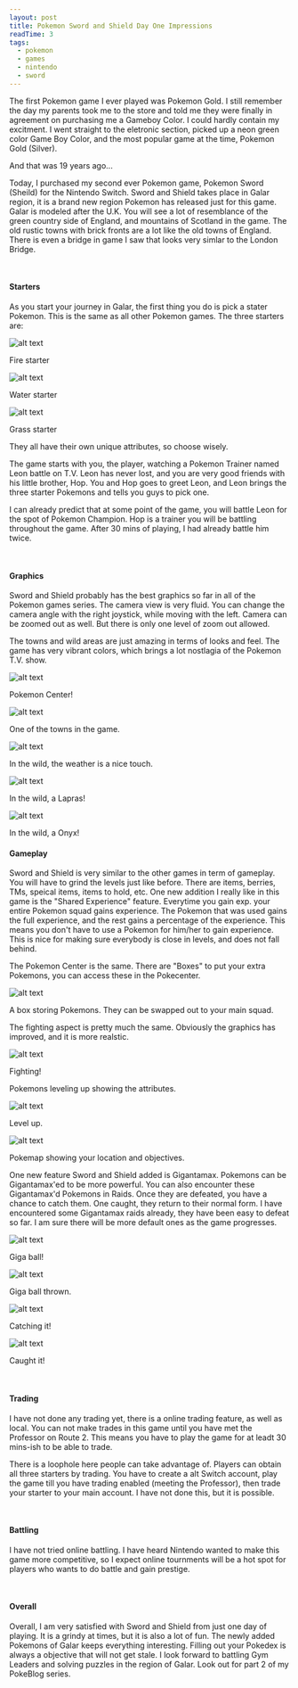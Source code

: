 ```yaml
---
layout: post
title: Pokemon Sword and Shield Day One Impressions
readTime: 3
tags:
  - pokemon
  - games
  - nintendo
  - sword
---
```


The first Pokemon game I ever played was Pokemon Gold. I still remember the day my parents took me to the store and told me
they were finally in agreement on purchasing me a Gameboy Color. I could hardly contain my excitment. I went straight to 
the eletronic section, picked up a neon green color Game Boy Color, and the most popular game at the time, Pokemon Gold (Silver).

And that was 19 years ago...

<!--more-->

Today, I purchased my second ever Pokemon game, Pokemon Sword (Sheild) for the Nintendo Switch. Sword and Shield takes place in Galar region, it is a brand new region Pokemon has released just for this game. Galar is modeled after the U.K. You will see a lot of resemblance of the green country side of England, and mountains of Scotland in the game. The old rustic
towns with brick fronts are a lot like the old towns of England. There is even a bridge in game I saw that looks very 
simlar to the London Bridge.

<br/>

#### Starters

As you start your journey in Galar, the first thing you do is pick a stater Pokemon. This is the same as all other
Pokemon games. The three starters are:

![alt text][fire1]

[fire1]: https://raw.githubusercontent.com/yiqu/yiqu.github.io/master/assets/images/fire1.png "n"

Fire starter

![alt text][water1]

[water1]: https://raw.githubusercontent.com/yiqu/yiqu.github.io/master/assets/images/water1.png "Container Row Column"


Water starter


![alt text][grass1]

[grass1]: https://raw.githubusercontent.com/yiqu/yiqu.github.io/master/assets/images/grass1.png "Container Row Column"

Grass starter


They all have their own unique attributes, so choose wisely.

The game starts with you, the player, watching a Pokemon Trainer named Leon battle on T.V. Leon has never lost, 
and you are very good friends with his little brother, Hop. You and Hop goes to greet Leon, and Leon brings the three
starter Pokemons and tells you guys to pick one. 

I can already predict that at some point of the game, you will battle Leon for the spot of Pokemon Champion. Hop is a 
trainer you will be battling throughout the game. After 30 mins of playing, I had already battle him twice.

<br/>

#### Graphics

Sword and Shield probably has the best graphics so far in all of the Pokemon games series. The camera view is very fluid.
You can change the camera angle with the right joystick, while moving with the left. Camera can be zoomed out as well. But 
there is only one level of zoom out allowed.

The towns and wild areas are just amazing in terms of looks and feel. The game has very vibrant colors, which brings a 
lot nostlagia of the Pokemon T.V. show.

![alt text][pokecenter]

[pokecenter]: https://raw.githubusercontent.com/yiqu/yiqu.github.io/master/assets/images/pokecenter.jpg "center"

Pokemon Center!

![alt text][town1]

[town1]: https://raw.githubusercontent.com/yiqu/yiqu.github.io/master/assets/images/town1.jpg "Container Row Column"

One of the towns in the game.

![alt text][wild1]

[wild1]: https://raw.githubusercontent.com/yiqu/yiqu.github.io/master/assets/images/wild-1.jpg "Container Row Column"

In the wild, the weather is a nice touch.

![alt text][wild2]

[wild2]: https://raw.githubusercontent.com/yiqu/yiqu.github.io/master/assets/images/wild2.jpg "Container"

In the wild, a Lapras!

![alt text][wild3]

[wild3]: https://raw.githubusercontent.com/yiqu/yiqu.github.io/master/assets/images/wild3.jpg "Container"

In the wild, a Onyx!


#### Gameplay

Sword and Shield is very similar to the other games in term of gameplay. You will have to grind the levels just like
before. There are items, berries, TMs, speical items, items to hold, etc. One new addition I really like in this game
is the "Shared Experience" feature. Everytime you gain exp. your entire Pokemon squad gains experience. The Pokemon
that was used gains the full experience, and the rest gains a percentage of the experience. This means
you don't have to use a Pokemon for him/her to gain experience. This is nice for making sure everybody is close in 
levels, and does not fall behind.

The Pokemon Center is the same. There are "Boxes" to put your extra Pokemons, you can access these in the Pokecenter.

![alt text][box]

[box]: https://raw.githubusercontent.com/yiqu/yiqu.github.io/master/assets/images/box.jpg "Container Row Column"

A box storing Pokemons. They can be swapped out to your main squad.


The fighting aspect is pretty much the same. Obviously the graphics has improved, and it is more realstic.

![alt text][fight1]

[fight1]: https://raw.githubusercontent.com/yiqu/yiqu.github.io/master/assets/images/fight1.jpg "Container Row Column"

Fighting!

Pokemons leveling up showing the attributes.

![alt text][levelup]

[levelup]: https://raw.githubusercontent.com/yiqu/yiqu.github.io/master/assets/images/levelup.jpg "Container"

Level up.

![alt text][pokemap]

[pokemap]: https://raw.githubusercontent.com/yiqu/yiqu.github.io/master/assets/images/pokemap.jpg "Container Row Column"

Pokemap showing your location and objectives.


One new feature Sword and Shield added is Gigantamax. Pokemons can be Gigantamax'ed to be more powerful. You can also 
encounter these Gigantamax'd Pokemons in Raids. Once they are defeated, you have a chance to catch them. One caught, they
return to their normal form. I have encountered some Gigantamax raids already, they have been easy to defeat so far. I am
sure there will be more default ones as the game progresses.

![alt text][gigaball1]

[gigaball1]: https://raw.githubusercontent.com/yiqu/yiqu.github.io/master/assets/images/giga-ball.jpg "Cont"

Giga ball!

![alt text][gigaball2]

[gigaball2]: https://raw.githubusercontent.com/yiqu/yiqu.github.io/master/assets/images/giga-ball2.jpg ""

Giga ball thrown.

![alt text][giga-catch]

[giga-catch]: https://raw.githubusercontent.com/yiqu/yiqu.github.io/master/assets/images/giga-catch.jpg "Container Row Column"

Catching it!

![alt text][giga-caught]

[giga-caught]: https://raw.githubusercontent.com/yiqu/yiqu.github.io/master/assets/images/giga-caught.jpg ""

Caught it!

<br/>

#### Trading

I have not done any trading yet, there is a online trading feature, as well as local. You can not make trades in this
game until you have met the Professor on Route 2. This means you have to play the game for at leadt 30 mins-ish to
be able to trade.

There is a loophole here people can take advantage of. Players can obtain all three starters by trading. You have to
create a alt Switch account, play the game till you have trading enabled (meeting the Professor), then trade your
starter to your main account. I have not done this, but it is possible.

<br/>

#### Battling

I have not tried online battling. I have heard Nintendo wanted to make this game more competitive, so I expect
online tournments will be a hot spot for players who wants to do battle and gain prestige.

<br/>

#### Overall

Overall, I am very satisfied with Sword and Shield from just one day of playing. It is a grindy at times, but it is also
a lot of fun. The newly added Pokemons of Galar keeps everything interesting. Filling out your Pokedex is always a 
objective that will not get stale. I look forward to battling Gym Leaders and solving puzzles in the region of Galar. Look
out for part 2 of my PokeBlog series.






